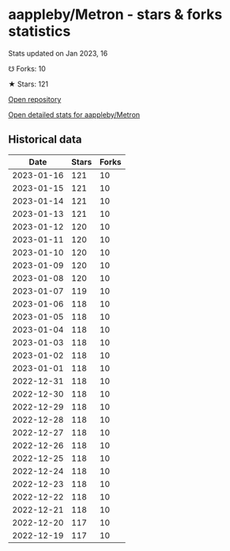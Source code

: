 # aappleby/Metron - stars & forks statistics

Stats updated on Jan 2023, 16

☋ Forks: 10

★ Stars: 121

[Open repository](https://github.com/aappleby/Metron)

[Open detailed stats for aappleby/Metron](https://reviewgithub.com/rep/aappleby/Metron)

## Historical data
| Date | Stars | Forks |
|------|-------|-------|
| 2023-01-16 | 121 | 10 | 
| 2023-01-15 | 121 | 10 | 
| 2023-01-14 | 121 | 10 | 
| 2023-01-13 | 121 | 10 | 
| 2023-01-12 | 120 | 10 | 
| 2023-01-11 | 120 | 10 | 
| 2023-01-10 | 120 | 10 | 
| 2023-01-09 | 120 | 10 | 
| 2023-01-08 | 120 | 10 | 
| 2023-01-07 | 119 | 10 | 
| 2023-01-06 | 118 | 10 | 
| 2023-01-05 | 118 | 10 | 
| 2023-01-04 | 118 | 10 | 
| 2023-01-03 | 118 | 10 | 
| 2023-01-02 | 118 | 10 | 
| 2023-01-01 | 118 | 10 | 
| 2022-12-31 | 118 | 10 | 
| 2022-12-30 | 118 | 10 | 
| 2022-12-29 | 118 | 10 | 
| 2022-12-28 | 118 | 10 | 
| 2022-12-27 | 118 | 10 | 
| 2022-12-26 | 118 | 10 | 
| 2022-12-25 | 118 | 10 | 
| 2022-12-24 | 118 | 10 | 
| 2022-12-23 | 118 | 10 | 
| 2022-12-22 | 118 | 10 | 
| 2022-12-21 | 118 | 10 | 
| 2022-12-20 | 117 | 10 | 
| 2022-12-19 | 117 | 10 | 

